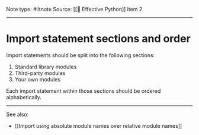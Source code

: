 Note type: #litnote
Source: [[📖 Effective Python]] item 2

---
# Import statement sections and order
Import statements should be split into the following sections:

1. Standard library modules
2. Third-party modules
3. Your own modules

Each import statement within those sections should be ordered alphabetically.

---
See also:
- [[Import using absolute module names over relative module names]]